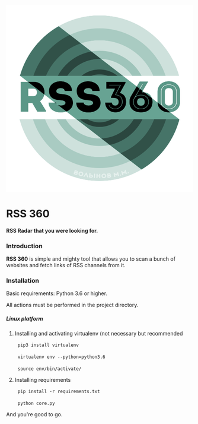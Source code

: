 ![RSS 360 Logo](assets/logo.png)

# RSS 360
#### RSS Radar that you were looking for.

### Introduction
**RSS 360** is simple and mighty tool that allows you to scan
a bunch of websites and fetch links of RSS channels from it.

### Installation
Basic requirements: Python 3.6 or higher.

All actions must be performed in the project directory.

##### Linux platform
1. Installing and activating virtualenv (not necessary but recommended

        pip3 install virtualenv

        virtualenv env --python=python3.6

        source env/bin/activate/

2. Installing requirements

        pip install -r requirements.txt

        python core.py

 And you're good to go.
